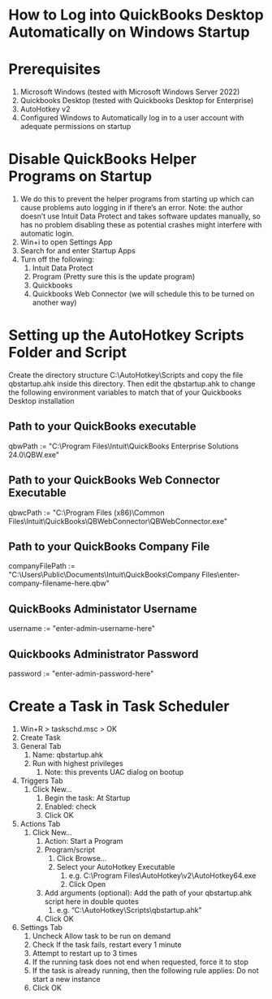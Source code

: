 How to Log into QuickBooks Desktop Automatically on Windows Startup
===================================================================

# Prerequisites

1. Microsoft Windows (tested with Microsoft Windows Server 2022)
2. Quickbooks Desktop (tested with Quickbooks Desktop for Enterprise)
3. AutoHotkey v2
4. Configured Windows to Automatically log in to a user account with adequate permissions on startup

# Disable QuickBooks Helper Programs on Startup

1. We do this to prevent the helper programs from starting up which can cause problems auto logging in if there’s an error. Note: the author doesn’t use Intuit Data Protect and takes software updates manually, so has no problem disabling these as potential crashes might interfere with automatic login.   
2. Win+i to open Settings App  
3. Search for and enter Startup Apps  
4. Turn off the following:  
   1. Intuit Data Protect  
   2. Program (Pretty sure this is the update program)  
   3. Quickbooks  
   4. Quickbooks Web Connector (we will schedule this to be turned on another way)

# Setting up the AutoHotkey Scripts Folder and Script

Create the directory structure C:\\AutoHotkey\\Scripts and copy the file qbstartup.ahk inside this directory. Then edit the qbstartup.ahk to change the following environment variables to match that of your Quickbooks Desktop installation

## Path to your QuickBooks executable

qbwPath := "C:\\Program Files\\Intuit\\QuickBooks Enterprise Solutions 24.0\\QBW.exe"

## Path to your QuickBooks Web Connector Executable

qbwcPath := "C:\\Program Files (x86)\\Common Files\\Intuit\\QuickBooks\\QBWebConnector\\QBWebConnector.exe"

## Path to your QuickBooks Company File

companyFilePath := "C:\\Users\\Public\\Documents\\Intuit\\QuickBooks\\Company Files\\enter-company-filename-here.qbw"

## QuickBooks Administator Username

username := "enter-admin-username-here"

## Quickbooks Administrator Password

password := "enter-admin-password-here"

# Create a Task in Task Scheduler

1. Win+R \> taskschd.msc \> OK  
2. Create Task  
3. General Tab  
   1. Name: qbstartup.ahk  
   2. Run with highest privileges  
      1. Note: this prevents UAC dialog on bootup  
4. Triggers Tab  
   1. Click New…  
      1. Begin the task: At Startup  
      2. Enabled: check  
      3. Click OK  
5. Actions Tab  
   1. Click New…  
      1. Action: Start a Program  
      2. Program/script  
         1. Click Browse…  
         2. Select your AutoHotkey Executable  
            1. e.g. C:\\Program Files\\AutoHotkey\\v2\\AutoHotkey64.exe  
            2. Click Open  
      3. Add arguments (optional): Add the path of your qbstartup.ahk script here in double quotes  
         1. e.g. “C:\\AutoHotkey\\Scripts\\qbstartup.ahk”  
      4. Click OK  
6. Settings Tab  
   1. Uncheck Allow task to be run on demand  
   2. Check If the task fails, restart every 1 minute  
   3. Attempt to restart up to 3 times  
   4. If the running task does not end when requested, force it to stop  
   5. If the task is already running, then the following rule applies: Do not start a new instance  
   6. Click OK


